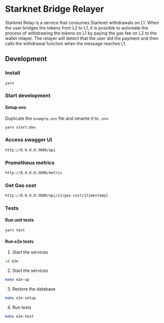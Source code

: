 # Starknet Bridge Relayer
Starknet Relay is a service that consumes Starknet withdrawals on L1. When the user bridges the tokens from L2 to L1, it is possible to automate the process of withdrawing the tokens on L1 by paying the gas fee on L2 to the wallet relayer. The relayer will detect that the user did the payment and then calls the withdrawal function when the message reaches L1.

## Development

### Install
```sh
yarn
```

### Start development
#### Setup env
Duplicate the `example.env` file and rename it to `.env`

```sh
yarn start:dev
```

### Access swagger UI
```sh
http://0.0.0.0:3000/api
```

### Prometheus metrics
```sh
http://0.0.0.0:3000/metric
```

### Get Gas cost
```sh
http://0.0.0.0:3000/api/v1/gas-cost/{timestamp}
```

### Tests
#### Run unit tests
```sh
yarn test
```

#### Run e2e tests
1. Start the services
```sh
cd e2e
```
2. Start the services
```sh
make e2e-up
```
3. Restore the database
```sh
make e2e-setup
```
4. Run tests
```sh
make e2e-test
```
